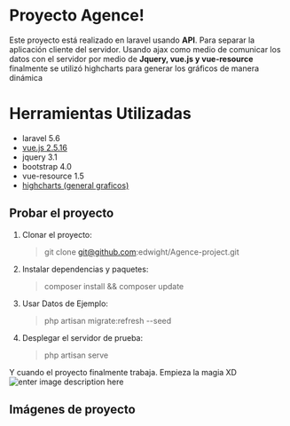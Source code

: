 # Proyecto Agence!

Este proyecto está realizado en laravel usando **API**. Para separar la aplicación cliente del servidor. Usando ajax como medio de comunicar los datos con el servidor por medio de **Jquery, vue.js y vue-resource**  finalmente se utilizó highcharts para generar los gráficos de manera dinámica


# Herramientas Utilizadas

 - laravel 5.6
 - [vue.js 2.5.16](https://vuejs.org/)
 - jquery 3.1
 - bootstrap 4.0
 - vue-resource 1.5
 - [highcharts (general graficos)](https://www.highcharts.com/demo)


## Probar el proyecto

 1. Clonar el proyecto:
 

    >git clone git@github.com:edwight/Agence-project.git

 2. Instalar dependencias y paquetes:

    >composer install && composer update

 3. Usar Datos de Ejemplo:
	 
	 >php artisan migrate:refresh --seed

 4. Desplegar el servidor de prueba:
	>php artisan serve

Y cuando el proyecto finalmente trabaja. Empieza la magia XD
![enter image description here](http://3.bp.blogspot.com/-j1TUnff2KcU/VPcFB2IGP9I/AAAAAAAAECw/NnUqv4gh-kY/s1600/17.gif)

## Imágenes de proyecto
